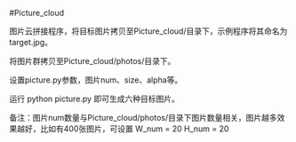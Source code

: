 #Picture_cloud

图片云拼接程序，将目标图片拷贝至Picture_cloud/目录下，示例程序将其命名为target.jpg。

将图片群拷贝至Picture_cloud/photos/目录下。

设置picture.py参数，图片num、size、alpha等。

运行 python picture.py 即可生成六种目标图片。

备注：图片num数量与Picture_cloud/photos/目录下图片数量相关，图片越多效果越好，比如有400张图片，可设置 W_num = 20 H_num = 20
